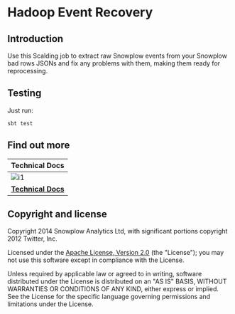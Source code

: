 # Hadoop Event Recovery

## Introduction

Use this Scalding job to extract raw Snowplow events from your Snowplow bad rows JSONs and fix any problems with them, making them ready for reprocessing.

## Testing

Just run:

```
sbt test
```

## Find out more

| Technical Docs                  |
|---------------------------------|
| ![i1][techdocs-image]          |
| **[Technical Docs][techdocs]** |

## Copyright and license

Copyright 2014 Snowplow Analytics Ltd, with significant portions copyright 2012 Twitter, Inc.

Licensed under the [Apache License, Version 2.0][license] (the "License");
you may not use this software except in compliance with the License.

Unless required by applicable law or agreed to in writing, software
distributed under the License is distributed on an "AS IS" BASIS,
WITHOUT WARRANTIES OR CONDITIONS OF ANY KIND, either express or implied.
See the License for the specific language governing permissions and
limitations under the License.

[wordcount]: https://github.com/twitter/scalding/blob/master/README.md
[scalding]: https://github.com/twitter/scalding/
[snowplow]: http://snowplowanalytics.com
[snowplow-hadoop-enrich]: https://github.com/snowplow/snowplow/tree/master/3-enrich/scala-hadoop-enrich
[spark-example-project]: https://github.com/snowplow/spark-example-project
[emr]: http://aws.amazon.com/elasticmapreduce/
[hello-txt]: https://github.com/snowplow/scalding-example-project/raw/master/data/hello.txt
[awscli]: https://aws.amazon.com/cli/
[elasticity]: https://github.com/rslifka/elasticity
[spark-plug]: https://github.com/ogrodnek/spark-plug
[lemur]: https://github.com/TheClimateCorporation/lemur
[boto]: http://boto.readthedocs.org/en/latest/ref/emr.html
[license]: http://www.apache.org/licenses/LICENSE-2.0

[techdocs-image]: https://d3i6fms1cm1j0i.cloudfront.net/github/images/techdocs.png
[setup-image]: https://d3i6fms1cm1j0i.cloudfront.net/github/images/setup.png
[roadmap-image]: https://d3i6fms1cm1j0i.cloudfront.net/github/images/roadmap.png
[contributing-image]: https://d3i6fms1cm1j0i.cloudfront.net/github/images/contributing.png

[techdocs]: https://github.com/snowplow/snowplow/wiki/https://github.com/snowplow/snowplow/wiki/Hadoop-Event-Recovery
